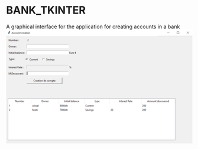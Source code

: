 # BANK_TKINTER
A graphical interface for the application for creating accounts in a bank
<img src="img_bank.png">
